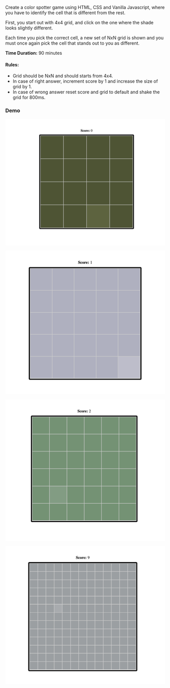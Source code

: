 

Create a color spotter game using HTML, CSS and Vanilla Javascript, where you have to identify the cell that is different from the rest.

First, you start out with 4x4 grid, and click on the one where the shade looks slightly different. 

Each time you pick the correct cell, a new set of NxN grid is shown and you must once again pick the cell that stands out to you as different.


**Time Duration:** 90 minutes

#### Rules:
- Grid should be NxN and should starts from 4x4.
- In case of right answer, increment score by 1 and increase the size of grid by 1.
- In case of wrong answer reset score and grid to default and shake the grid for 800ms.


### Demo

![](./images/1.png)

![](./images/2.png)

![](./images/3.png)

![](./images/4.png)


